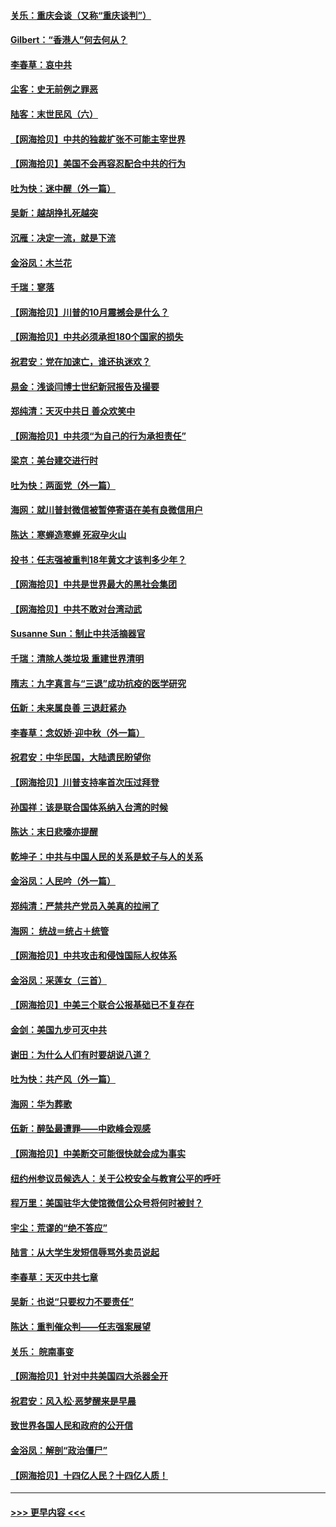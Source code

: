 #### [关乐：重庆会谈（又称“重庆谈判”）](../pages/nsc993/n12437525.md?t=09300002) 
#### [Gilbert：“香港人”何去何从？](../pages/nsc993/n12435894.md?t=09300002) 
#### [李春草：哀中共](../pages/nsc993/n12435874.md?t=09300002) 
#### [尘客：史无前例之罪恶](../pages/nsc993/n12435762.md?t=09300002) 
#### [陆客：末世民风（六）](../pages/nsc993/n12435354.md?t=09300002) 
#### [【网海拾贝】中共的独裁扩张不可能主宰世界](../pages/nsc993/n12435151.md?t=09300002) 
#### [【网海拾贝】美国不会再容忍配合中共的行为](../pages/nsc993/n12433808.md?t=09300002) 
#### [吐为快：迷中醒（外一篇）](../pages/nsc993/n12433585.md?t=09300002) 
#### [吴新：越胡挣扎死越突](../pages/nsc993/n12433562.md?t=09300002) 
#### [沉雁：决定一流，就是下流](../pages/nsc993/n12432128.md?t=09300002) 
#### [金浴凤：木兰花](../pages/nsc993/n12432124.md?t=09300002) 
#### [千瑞：寥落](../pages/nsc993/n12432071.md?t=09300002) 
#### [【网海拾贝】川普的10月震撼会是什么？](../pages/nsc993/n12431624.md?t=09300002) 
#### [【网海拾贝】中共必须承担180个国家的损失](../pages/nsc993/n12428893.md?t=09300002) 
#### [祝君安：党在加速亡，谁还执迷欢？](../pages/nsc993/n12428652.md?t=09300002) 
#### [易金：浅谈闫博士世纪新冠报告及撮要](../pages/nsc993/n12426822.md?t=09300002) 
#### [郑纯清：天灭中共日 善众欢笑中](../pages/nsc993/n12426784.md?t=09300002) 
#### [【网海拾贝】中共须“为自己的行为承担责任”](../pages/nsc993/n12426067.md?t=09300002) 
#### [梁京：美台建交进行时](../pages/nsc993/n12424066.md?t=09300002) 
#### [吐为快：两面党（外一篇）](../pages/nsc993/n12424043.md?t=09300002) 
#### [海网：就川普封微信被暂停寄语在美有良微信用户](../pages/nsc993/n12424021.md?t=09300002) 
#### [陈达：寒蝉造寒蝉 死寂孕火山](../pages/nsc993/n12423958.md?t=09300002) 
#### [投书：任志强被重判18年黄文才该判多少年？](../pages/nsc993/n12423672.md?t=09300002) 
#### [【网海拾贝】中共是世界最大的黑社会集团](../pages/nsc993/n12423543.md?t=09300002) 
#### [【网海拾贝】中共不敢对台湾动武](../pages/nsc993/n12421418.md?t=09300002) 
#### [Susanne Sun：制止中共活摘器官](../pages/nsc993/n12419654.md?t=09300002) 
#### [千瑞：清除人类垃圾 重建世界清明](../pages/nsc993/n12419414.md?t=09300002) 
#### [隋志：九字真言与“三退”成功抗疫的医学研究](../pages/nsc993/n12419248.md?t=09300002) 
#### [伍新：未来属良善 三退赶紧办](../pages/nsc993/n12418496.md?t=09300002) 
#### [李春草：念奴娇·迎中秋（外一篇）](../pages/nsc993/n12418465.md?t=09300002) 
#### [祝君安：中华民国，大陆遗民盼望你](../pages/nsc993/n12418089.md?t=09300002) 
#### [【网海拾贝】川普支持率首次压过拜登](../pages/nsc993/n12418050.md?t=09300002) 
#### [孙国祥：该是联合国体系纳入台湾的时候](../pages/nsc993/n12417369.md?t=09300002) 
#### [陈达：末日悲嚎亦提醒](../pages/nsc993/n12416736.md?t=09300002) 
#### [乾坤子：中共与中国人民的关系是蚊子与人的关系](../pages/nsc993/n12416632.md?t=09300002) 
#### [金浴凤：人民吟（外一篇）](../pages/nsc993/n12416567.md?t=09300002) 
#### [郑纯清：严禁共产党员入美真的拉闸了](../pages/nsc993/n12416550.md?t=09300002) 
#### [海网： 统战＝统占＋统管](../pages/nsc993/n12416404.md?t=09300002) 
#### [【网海拾贝】中共攻击和侵蚀国际人权体系](../pages/nsc993/n12416250.md?t=09300002) 
#### [金浴凤：采莲女（三首）](../pages/nsc993/n12415517.md?t=09300002) 
#### [【网海拾贝】中美三个联合公报基础已不复存在](../pages/nsc993/n12415054.md?t=09300002) 
#### [金剑：美国九步可灭中共](../pages/nsc993/n12413183.md?t=09300002) 
#### [谢田：为什么人们有时要胡说八道？](../pages/nsc993/n12411861.md?t=09300002) 
#### [吐为快：共产风（外一篇）](../pages/nsc993/n12411761.md?t=09300002) 
#### [海网：华为葬歌](../pages/nsc993/n12410381.md?t=09300002) 
#### [伍新：醉坠最遭罪——中欧峰会观感](../pages/nsc993/n12410364.md?t=09300002) 
#### [【网海拾贝】中美断交可能很快就会成为事实](../pages/nsc993/n12409495.md?t=09300002) 
#### [纽约州参议员候选人：关于公校安全与教育公平的呼吁](../pages/nsc993/n12409228.md?t=09300002) 
#### [程万里：美国驻华大使馆微信公众号将何时被封？](../pages/nsc993/n12407397.md?t=09300002) 
#### [宇尘：荒谬的“绝不答应”](../pages/nsc993/n12407360.md?t=09300002) 
#### [陆言：从大学生发短信辱骂外卖员说起](../pages/nsc993/n12407285.md?t=09300002) 
#### [李春草：天灭中共七章](../pages/nsc993/n12406988.md?t=09300002) 
#### [吴新：也说“只要权力不要责任”](../pages/nsc993/n12406966.md?t=09300002) 
#### [陈达：重判催众判——任志强案展望](../pages/nsc993/n12404540.md?t=09300002) 
#### [关乐： 皖南事变](../pages/nsc993/n12404288.md?t=09300002) 
#### [【网海拾贝】针对中共美国四大杀器全开](../pages/nsc993/n12404172.md?t=09300002) 
#### [祝君安：风入松‧恶梦醒来是早晨](../pages/nsc993/n12401953.md?t=09300002) 
#### [致世界各国人民和政府的公开信](../pages/nsc993/n12401824.md?t=09300002) 
#### [金浴凤：解剖“政治僵尸”](../pages/nsc993/n12401808.md?t=09300002) 
#### [【网海拾贝】十四亿人民？十四亿人质！](../pages/nsc993/n12401708.md?t=09300002) 

----
#### [ >>> 更早内容 <<< ](../indexes/nsc993-earlier.md)
